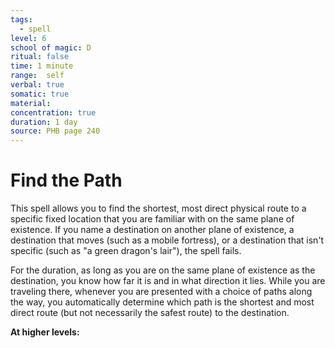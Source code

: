 ```yaml
---
tags:
  - spell
level: 6
school of magic: D
ritual: false
time: 1 minute
range:  self
verbal: true
somatic: true
material: 
concentration: true
duration: 1 day
source: PHB page 240
---
```

# Find the Path
This spell allows you to find the shortest, most direct physical route to a specific fixed location that you are familiar with on the same plane of existence. If you name a destination on another plane of existence, a destination that moves (such as a mobile fortress), or a destination that isn't specific (such as "a green dragon's lair"), the spell fails.

For the duration, as long as you are on the same plane of existence as the destination, you know how far it is and in what direction it lies. While you are traveling there, whenever you are presented with a choice of paths along the way, you automatically determine which path is the shortest and most direct route (but not necessarily the safest route) to the destination.

**At higher levels:** 